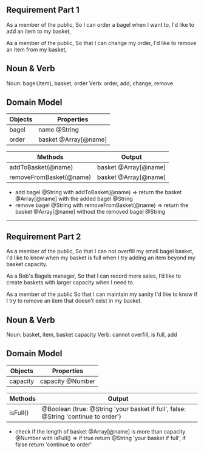 ## Requirement Part 1
As a member of the public,
So I can order a bagel when I want to,
I'd like to add an item to my basket,

As a member of the public,
So that I can change my order,
I'd like to remove an item from my basket,

## Noun & Verb
Noun: bagel(item), basket, order
Verb: order, add, change, remove

## Domain Model
| Objects | Properties           |
| ------- | -------------------- |
| bagel   | name @String         |
| order   | basket @Array[@name] |

| Methods                 | Output               |
| ----------------------- | -------------------- |
| addToBasket(@name)      | basket @Array[@name] |
| removeFromBasket(@name) | basket @Array[@name] |

- add bagel @String with addToBasket(@name) => return the basket @Array[@name] with the added bagel @String
- remove bagel @String with removeFromBasket(@name) => return the basket @Array[@name] without the removed bagel @String


--- 

## Requirement Part 2
As a member of the public,
So that I can not overfill my small bagel basket,
I'd like to know when my basket is full when I try adding an item beyond my basket capacity.

As a Bob's Bagels manager,
So that I can record more sales,
I’d like to create baskets with larger capacity when I need to.

As a member of the public
So that I can maintain my sanity
I'd like to know if I try to remove an item that doesn't exist in my basket.

## Noun & Verb
Noun: basket, item, basket capacity
Verb: cannot overfill, is full, add

## Domain Model 
| Objects | Properties           |
| ------- | -------------------- |
| capacity|  capacity @Number    |


| Methods                 | Output                                                                              |
| ----------------------- | ----------------------------------------------------------------------------------- |
| isFull()                |  @Boolean (true: @String 'your basket if full', false: @String 'continue to order') |

- check if the length of basket @Array[@name] is more than capacity @Number with isFull()
  => if true return @String 'your basket if full', if false return 'continue to order'
